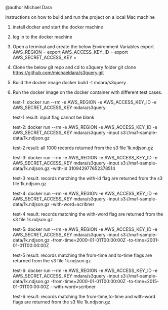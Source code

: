 @author Michael Dara

Instructions on how to build and run the project on a local Mac machine

1. install docker and start the docker machine

2. log in to the docker machine

3.  Open a terminal and create the below Environment Variables 
    export AWS_REGION = <aws region name>
    export AWS_ACCESS_KEY_ID = <your access key id>
    export AWS_SECRET_ACCESS_KEY = <your secret key>

4. Clone the below git repo and cd to s3query folder
    git clone https://github.com/michaeldara/s3query.git

5. Build the docker image
    docker build -t mdara/s3query . 

6. Run the docker image on the docker container with different test cases.

    test-1: 
        docker run --rm -e AWS_REGION -e AWS_ACCESS_KEY_ID -e AWS_SECRET_ACCESS_KEY mdara/s3query
    
    test-1 result: 
        input flag cannot be blank


    test-2: 
        docker run --rm -e AWS_REGION -e AWS_ACCESS_KEY_ID -e AWS_SECRET_ACCESS_KEY mdara/s3query -input s3://maf-sample-data/1k.ndjson.gz
    
    test-2 result: 
        all 1000 records returned from the s3 file 1k.ndjson.gz


    test-3: 
        docker run --rm -e AWS_REGION -e AWS_ACCESS_KEY_ID -e AWS_SECRET_ACCESS_KEY mdara/s3query -input s3://maf-sample-data/1k.ndjson.gz -with-id 310942977652378514
    
    test-3 result: 
        records matching the with-id flag are returned from the s3 file 1k.ndjson.gz


    test-4: 
        docker run --rm -e AWS_REGION -e AWS_ACCESS_KEY_ID -e AWS_SECRET_ACCESS_KEY mdara/s3query -input s3://maf-sample-data/1k.ndjson.gz -with-word=scribner
    
    test-4 result: 
        records matching the with-word flag are returned from the s3 file 1k.ndjson.gz


     test-5: 
        docker run --rm -e AWS_REGION -e AWS_ACCESS_KEY_ID -e AWS_SECRET_ACCESS_KEY mdara/s3query -input s3://maf-sample-data/1k.ndjson.gz -from-time=2000-01-01T00:00:00Z -to-time=2001-01-01T00:00:00Z
    
    test-5 result: 
        records matching the from-time and to-time flags are returned from the s3 file 1k.ndjson.gz


     test-6: 
        docker run --rm -e AWS_REGION -e AWS_ACCESS_KEY_ID -e AWS_SECRET_ACCESS_KEY mdara/s3query -input s3://maf-sample-data/1k.ndjson.gz -from-time=2000-01-01T00:00:00Z -to-time=2015-01-01T00:00:00Z --with-word=scribner
    
    test-6 result: 
        records matching the from-time,to-time and with-word flags are returned from the s3 file 1k.ndjson.gz      
